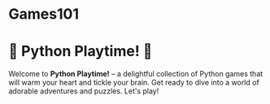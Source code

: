 # Games101
# 🐍 Python Playtime! 🐍

Welcome to **Python Playtime!** – a delightful collection of Python games that will warm your heart and tickle your brain. Get ready to dive into a world of adorable adventures and puzzles. Let's play!
